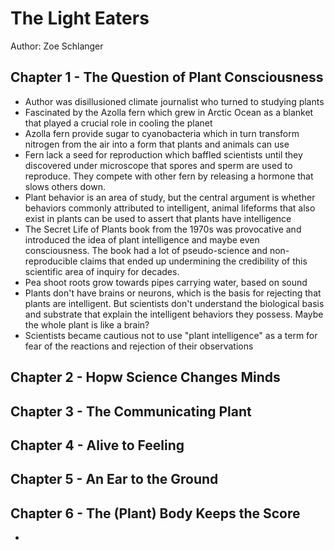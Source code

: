# The Light Eaters

Author: Zoe Schlanger

## Chapter 1 - The Question of Plant Consciousness

- Author was disillusioned climate journalist who turned to studying plants
- Fascinated by the Azolla fern which grew in Arctic Ocean as a blanket that played a crucial role in cooling the planet
- Azolla fern provide sugar to cyanobacteria which in turn transform nitrogen from the air into a form that plants and animals can use
- Fern lack a seed for reproduction which baffled scientists until they discovered under microscope that spores and sperm are used to reproduce.  They compete with other fern by releasing a hormone that slows others down.
- Plant behavior is an area of study, but the central argument is whether behaviors commonly attributed to intelligent, animal lifeforms that also exist in plants can be used to assert that plants have intelligence
- The Secret Life of Plants book from the 1970s was provocative and introduced the idea of plant intelligence and maybe even consciousness.  The book had a lot of pseudo-science and non-reproducible claims that ended up undermining the credibility of this scientific area of inquiry for decades.
- Pea shoot roots grow towards pipes carrying water, based on sound
- Plants don't have brains or neurons, which is the basis for rejecting that plants are intelligent. But scientists don't understand the biological basis and substrate that explain the intelligent behaviors they possess. Maybe the whole plant is like a brain?
- Scientists became cautious not to use "plant intelligence" as a term for fear of the reactions and rejection of their observations

## Chapter 2 - Hopw Science Changes Minds

## Chapter 3 - The Communicating Plant

## Chapter 4 - Alive to Feeling

## Chapter 5 - An Ear to the Ground

## Chapter 6 - The (Plant) Body Keeps the Score

- 

